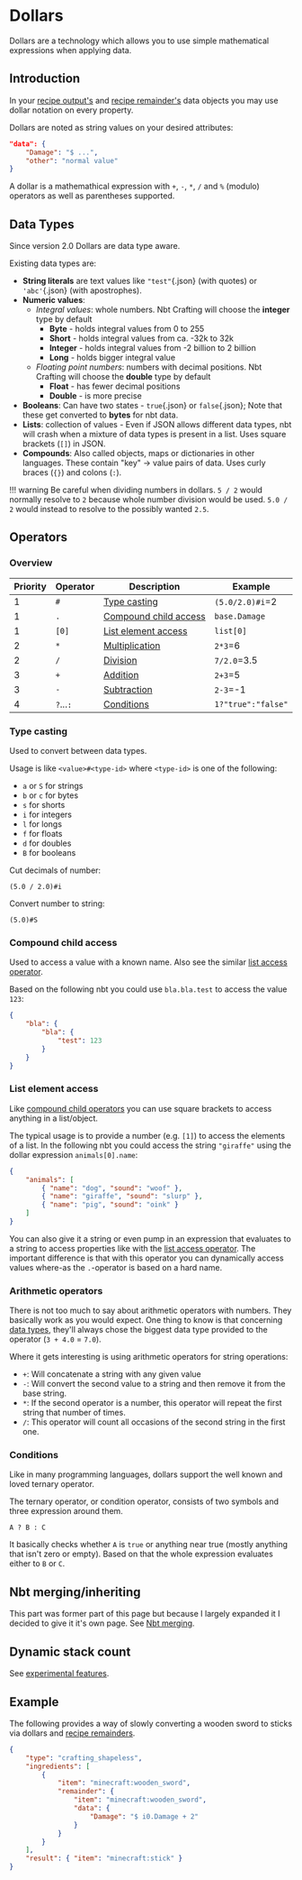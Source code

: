 # Dollars
Dollars are a technology which allows you to use simple mathematical expressions when applying data.

## Introduction
In your [recipe output's](../../recipe-parts/results) and [recipe remainder's](../../recipe-parts/ingredients/remainders) data objects you may use dollar notation on every property. 

Dollars are noted as string values on your desired attributes:

```json
"data": {
	"Damage": "$ ...",
	"other": "normal value"
}
```

A dollar is a mathemathical expression with `+`, `-`, `*`, `/` and `%` (modulo) operators as well as parentheses supported.

## Data Types
Since version 2.0 Dollars are data type aware.

Existing data types are:

- **String literals** are text values like `"test"`{.json} (with quotes) or `'abc'`{.json} (with apostrophes).
- **Numeric values**:
	- *Integral values*: whole numbers. Nbt Crafting will choose the **integer** type by default
		- **Byte** - holds integral values from 0 to 255
		- **Short** - holds integral values from ca. -32k to 32k
		- **Integer** - holds integral values from -2 billion to 2 billion
		- **Long** - holds bigger integral value
	- *Floating point numbers*: numbers with decimal positions. Nbt Crafting will choose the **double** type by default
		- **Float** - has fewer decimal positions
		- **Double** - is more precise
- **Booleans**: Can have two states - `true`{.json} or `false`{.json}; Note that these get converted to **bytes** for nbt data.
- **Lists**: collection of values - Even if JSON allows different data types, nbt will crash when a mixture of data types is present in a list. Uses square brackets (`[]`) in JSON.
- **Compounds**: Also called objects, maps or dictionaries in other languages. These contain "key" -> value pairs of data. Uses curly braces (`{}`) and colons (`:`).

!!! warning
	Be careful when dividing numbers in dollars. `5 / 2` would normally resolve to `2` because whole number division would be used. `5.0 / 2` would instead to resolve to the possibly wanted `2.5`.

## Operators

### Overview

| Priority | Operator  | Description                                     | Example              |
| -------- | --------- | ----------------------------------------------- | -------------------- |
| 1        | `#`       | [Type casting](#type-casting)                   | `(5.0/2.0)#i`=2      |
| 1        | `.`       | [Compound child access](#compound-child-access) | `base.Damage`        |
| 1        | `[0]`     | [List element access](#list-element-access)     | `list[0]`            |
| 2        | `*`       | [Multiplication](#arithmetic-operators)         | `2*3`=6              |
| 2        | `/`       | [Division](#arithmetic-operators)               | `7/2.0`=3.5          |
| 3        | `+`       | [Addition](#arithmetic-operators)               | `2+3`=5              |
| 3        | `-`       | [Subtraction](#arithmetic-operators)            | `2-3`=-1             |
| 4        | `?`...`:` | [Conditions](#conditions)                       | `1?"true":"false"`   |

### Type casting

Used to convert between data types.

Usage is like `<value>#<type-id>` where `<type-id>` is one of the following:

- `a` or `S` for strings
- `b` or `c` for bytes
- `s` for shorts
- `i` for integers
- `l` for longs
- `f` for floats
- `d` for doubles
- `B` for booleans

Cut decimals of number:

`(5.0 / 2.0)#i`

Convert number to string:

`(5.0)#S`

### Compound child access
Used to access a value with a known name. Also see the similar [list access operator](#list-element-access).

Based on the following nbt you could use `bla.bla.test` to access the value `123`:

```json
{
	"bla": {
		"bla": {
			"test": 123
		}
	}
}
```

### List element access
Like [compound child operators](#compound-child-access) you can use square brackets to access anything in a list/object.

The typical usage is to provide a number (e.g. `[1]`) to access the elements of a list. In the following nbt you could access the string `"giraffe"` using the dollar expression `animals[0].name`:

```json
{
	"animals": [
		{ "name": "dog", "sound": "woof" },
		{ "name": "giraffe", "sound": "slurp" },
		{ "name": "pig", "sound": "oink" }
	]
}
```

You can also give it a string or even pump in an expression that evaluates to a string to access properties like with the [list access operator](#list-element-access). The important difference is that with this operator you can dynamically access values where-as the `.`-operator is based on a hard name.

### Arithmetic operators
There is not too much to say about arithmetic operators with numbers. They basically work as you would expect. One thing to know is that concerning [data types](#data-types), they'll always chose the biggest data type provided to the operator (`3 + 4.0` = `7.0`).

Where it gets interesting is using arithmetic operators for string operations:
- `+`: Will concatenate a string with any given value
- `-`: Will convert the second value to a string and then remove it from the base string.
- `*`: If the second operator is a number, this operator will repeat the first string that number of times.
- `/`: This operator will count all occasions of the second string in the first one.

### Conditions
Like in many programming languages, dollars support the well known and loved ternary operator.

The ternary operator, or condition operator, consists of two symbols and three expression around them.

```
A ? B : C
```

It basically checks whether `A` is `true` or anything near true (mostly anything that isn't zero or empty). Based on that the whole expression evaluates either to `B` or `C`.

## Nbt merging/inheriting
This part was former part of this page but because I largely expanded it I decided to give it it's own page. See [Nbt merging](../nbt-merging).

## Dynamic stack count
See [experimental features](../../experimental).

## Example
The following provides a way of slowly converting a wooden sword to sticks via dollars and [recipe remainders](../../recipe-parts/ingredients/remainders).

```json
{
	"type": "crafting_shapeless",
	"ingredients": [
		{
			"item": "minecraft:wooden_sword",
			"remainder": {
				"item": "minecraft:wooden_sword",
				"data": {
					"Damage": "$ i0.Damage + 2"
				}
			}
		}
	],
	"result": { "item": "minecraft:stick" }
}
```
